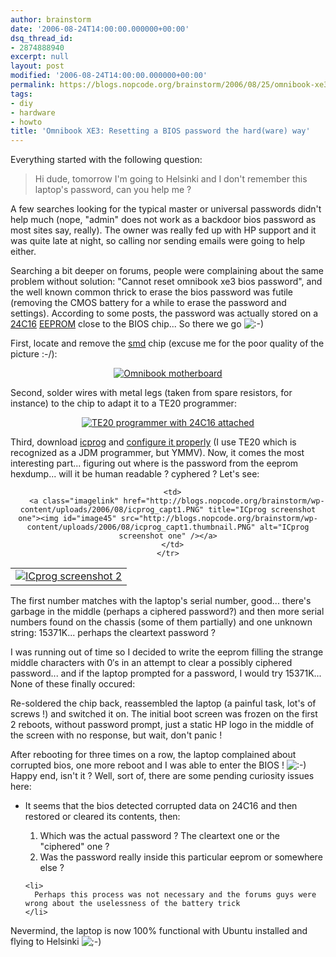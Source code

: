 ```yaml
---
author: brainstorm
date: '2006-08-24T14:00:00.000000+00:00'
dsq_thread_id:
- 2874888940
excerpt: null
layout: post
modified: '2006-08-24T14:00:00.000000+00:00'
permalink: https://blogs.nopcode.org/brainstorm/2006/08/25/omnibook-xe3-resetting-a-bios-password-the-hardware-way/
tags:
- diy
- hardware
- howto
title: 'Omnibook XE3: Resetting a BIOS password the hard(ware) way'
---
```


Everything started with the following question:

> Hi dude, tomorrow I'm going to Helsinki and I don't remember this laptop's password, can you help me ? 

A few searches looking for the typical master or universal passwords didn't help much (nope, "admin" does not work as a backdoor bios password as most sites say, really). The owner was really fed up with HP support and it was quite late at night, so calling nor sending emails were going to help either.

Searching a bit deeper on forums, people were complaining about the same problem without solution: "Cannot reset omnibook xe3 bios password", and the well known common thrick to erase the bios password was futile (removing the CMOS battery for a while to erase the password and settings). According to some posts, the password was actually stored on a [24C16][1] [EEPROM][2] close to the BIOS chip... So there we go <img src="http://blogs.nopcode.org/brainstorm/wp-includes/images/smilies/icon_smile.gif" alt=":-)" class="wp-smiley" /> 

<!--more-->

First, locate and remove the [smd][3] chip (excuse me for the poor quality of the picture :-/):

<center>
  <a class="imagelink" href="http://blogs.nopcode.org/brainstorm/wp-content/uploads/2006/08/p9200372.jpg" title="Omnibook motherboard"><img id="image43" src="http://blogs.nopcode.org/brainstorm/wp-content/uploads/2006/08/p9200372.thumbnail.jpg" alt="Omnibook motherboard" /></a>
</center>

Second, solder wires with metal legs (taken from spare resistors, for instance) to the chip to adapt it to a TE20 programmer:

<center>
  <a class="imagelink" href="http://blogs.nopcode.org/brainstorm/wp-content/uploads/2006/08/p9200371.jpg" title="TE20 programmer with 24C16 attached"><img id="image44" src="http://blogs.nopcode.org/brainstorm/wp-content/uploads/2006/08/p9200371.thumbnail.jpg" alt="TE20 programmer with 24C16 attached" /></a>
</center>

Third, download [icprog][4] and [configure it properly][5] (I use TE20 which is recognized as a JDM programmer, but YMMV). Now, it comes the most interesting part... figuring out where is the password from the eeprom hexdump... will it be human readable ? cyphered ? Let's see:

<center>
  </p> <table>
    <tr>
      <td>
        <a class="imagelink" href="http://blogs.nopcode.org/brainstorm/wp-content/uploads/2006/08/icprog_capt2.PNG" title="ICprog screenshot 2"><img id="image46" src="http://blogs.nopcode.org/brainstorm/wp-content/uploads/2006/08/icprog_capt2.thumbnail.PNG" alt="ICprog screenshot 2" /></a>
      </td>
      
      <td>
        <a class="imagelink" href="http://blogs.nopcode.org/brainstorm/wp-content/uploads/2006/08/icprog_capt1.PNG" title="ICprog screenshot one"><img id="image45" src="http://blogs.nopcode.org/brainstorm/wp-content/uploads/2006/08/icprog_capt1.thumbnail.PNG" alt="ICprog screenshot one" /></a>
      </td>
    </tr>
  </table>
  
  <p>
    </center>
  </p>
  
  <p>
    The first number matches with the laptop's serial number, good... there's garbage in the middle (perhaps a ciphered password?) and then more serial numbers found on the chassis (some of them partially) and one unknown string: 15371K... perhaps the cleartext password ?
  </p>
  
  <p>
    I was running out of time so I decided to write the eeprom filling the strange middle characters with 0&#8242;s in an attempt to clear a possibly ciphered password... and if the laptop prompted for a password, I would try 15371K... None of these finally occured:
  </p>
  
  <p>
    Re-soldered the chip back, reassembled the laptop (a painful task, lot's of screws !) and switched it on. The initial boot screen was frozen on the first 2 reboots, without password prompt, just a static HP logo in the middle of the screen with no response, but wait, don't panic !
  </p>
  
  <p>
    After rebooting for three times on a row, the laptop complained about corrupted bios, one more reboot and I was able to enter the BIOS ! <img src="http://blogs.nopcode.org/brainstorm/wp-includes/images/smilies/icon_smile.gif" alt=":-)" class="wp-smiley" /> Happy end, isn't it ? Well, sort of, there are some pending curiosity issues here:
  </p>
  
  <ul>
    <li>
      It seems that the bios detected corrupted data on 24C16 and then restored or cleared its contents, then:
    </li>
    <ol>
      <li>
        Which was the actual password ? The cleartext one or the "ciphered" one ?
      </li>
      <li>
        Was the password really inside this particular eeprom or somewhere else ?
      </li>
    </ol>
    
    <li>
      Perhaps this process was not necessary and the forums guys were wrong about the uselessness of the battery trick
    </li>
  </ul>
  
  <p>
    Nevermind, the laptop is now 100% functional with Ubuntu installed and flying to Helsinki <img src="http://blogs.nopcode.org/brainstorm/wp-includes/images/smilies/icon_wink.gif" alt=";-)" class="wp-smiley" />
  </p>

 [1]: http://www.futurlec.com/Memory/24C16SMD.shtml
 [2]: http://en.wikipedia.org/wiki/EEPROM
 [3]: http://en.wikipedia.org/wiki/Surface-mount_technology
 [4]: http://www.mercaelectronica.com/descargas/index.htm
 [5]: http://www.iearobotics.com/proyectos/skypic/docs/conf_icprog.html